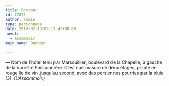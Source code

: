 ```yaml
---
title: Boncœur
id: 77075
author: admin
type: personnage
date: 2010-02-15T09:13:43+00:00
novel:
  - assommoir
main_name: Boncœur

---
```

**—** Nom de l&rsquo;hôtel tenu par Marsouillier, boulevard de la Chapelle, à gauche de la barrière Poissonnière. C&rsquo;est nue masure de deux étages, peinte en rouge lie de vin .jusqu&rsquo;au second, avec des persiennes pourries par la pluie [3]. _(L&rsquo;Assommoir.)_